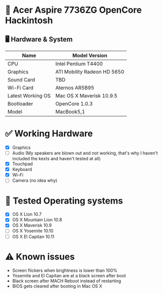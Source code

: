 # 🍎 Acer Aspire 7736ZG OpenCore Hackintosh

## 🖥️ Hardware & System

| Name | Model Version |
| -------- | ----------------------------- |
| CPU | Intel Pentium T4400 |
| Graphics | ATI Mobility Radeon HD 5650 |
| Sound Card | TBD |
| Wi-Fi Card | Aternos AR5B95 |
| Latest Working OS | Mac OS X Maverisk 10.9.5 |
| Bootloader | OpenCore 1.0.3 |
| Model | MacBook5,1 | 

# ✅ Working Hardware

- [X] Graphics
- [ ] Audio (My speakers are blown out and not working, that's why I haven't included the kexts and haven't tested at all)
- [X] Touchpad
- [X] Keyboard
- [X] Wi-Fi
- [ ] Camera (no idea why)

# 🔄 Tested Operating systems

- [X] OS X Lion 10.7
- [X] OS X Mountain Lion 10.8
- [X] OS X Maverisk 10.9
- [ ] OS X Yosemite 10.10
- [ ] OS X El Capitan 10.11

# ⚠️ Known issues

* Screen flickers when brightness is lower than 100%
* Yosemite and El Capitan are at a black screen after boot
* Black screen after MACH Reboot instead of restarting
* BIOS gets cleared after booting in Mac OS X